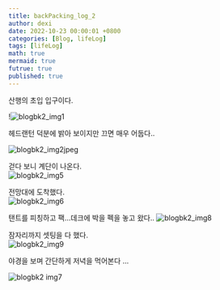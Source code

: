 ```yaml
---
title: backPacking_log_2 
author: dexi
date: 2022-10-23 00:00:01 +0800
categories: [Blog, lifeLog]
tags: [lifeLog]
math: true
mermaid: true
futrue: true
published: true
---
```

산행의 초입 입구이다. 

!![blogbk2_img1](https://user-images.githubusercontent.com/7693758/212541770-6644317e-0870-4b0a-a57c-bf226d578e83.jpeg)

헤드랜턴 덕분에 밝아 보이지만 끄면 매우 어둡다..

![blogbk2_img2jpeg](https://user-images.githubusercontent.com/7693758/212541812-3db70310-4af3-4759-ad10-5fc13ba8ed94.jpeg)

걷다 보니 계단이 나온다.   
![blogbk2_img5](https://user-images.githubusercontent.com/7693758/212541837-e2f6c353-0e3d-4c8e-87d4-1639cfe0a2a3.jpeg)

전망대에 도착했다.   
![blogbk2_img6](https://user-images.githubusercontent.com/7693758/212541864-18824a7c-b45f-4b7e-9050-3af8ecee2190.jpeg)

탠트를 피칭하고 팩...데크에 박을 펙을 놓고 왔다.. 
![blogbk2_img8](https://user-images.githubusercontent.com/7693758/212541892-24f9ce24-b743-41c5-8a7a-094191cf30f1.jpeg)

잠자리까지 셋팅을 다 했다.   
![blogbk2_img9](https://user-images.githubusercontent.com/7693758/212541906-c4290e23-6293-4439-bb3e-7ca423528fbb.jpeg)

야경을 보며 간단하게 저녁을 먹어본다 ...   

![blogbk2 img7](https://user-images.githubusercontent.com/7693758/212541947-3ef631f2-40dd-416f-a2a6-2eb82e6e7b4c.jpeg)


